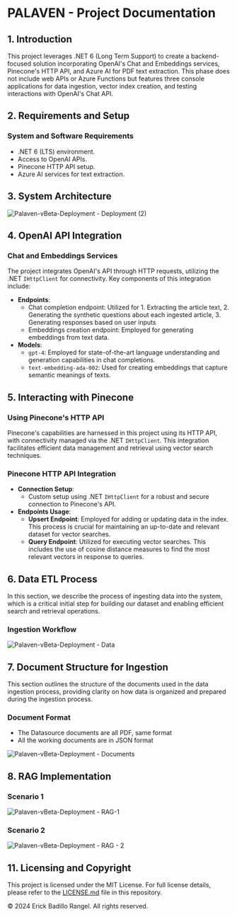 # PALAVEN - Project Documentation

## 1. Introduction
This project leverages .NET 6 (Long Term Support) to create a backend-focused solution incorporating OpenAI's Chat and Embeddings services, Pinecone's HTTP API, and Azure AI for PDF text extraction. This phase does not include web APIs or Azure Functions but features three console applications for data ingestion, vector index creation, and testing interactions with OpenAI's Chat API.

## 2. Requirements and Setup
### System and Software Requirements
- .NET 6 (LTS) environment.
- Access to OpenAI APIs.
- Pinecone HTTP API setup.
- Azure AI services for text extraction.

## 3. System Architecture
![Palaven-vBeta-Deployment - Deployment (2)](https://github.com/erickbr15/palaven-llm-sat/assets/72543531/c22fcdbf-1b1a-450f-b8e0-3018ac6e3d90)

## 4. OpenAI API Integration
### Chat and Embeddings Services
The project integrates OpenAI's API through HTTP requests, utilizing the .NET `IHttpClient` for connectivity. Key components of this integration include:
- **Endpoints**:
  - Chat completion endpoint: Utilized for 1. Extracting the article text, 2. Generating the synthetic questions about each ingested article, 3. Generating responses based on user inputs
  - Embeddings creation endpoint: Employed for generating embeddings from text data.
- **Models**:  
  - `gpt-4`: Employed for state-of-the-art language understanding and generation capabilities in chat completions.
  - `text-embedding-ada-002`: Used for creating embeddings that capture semantic meanings of texts.

## 5. Interacting with Pinecone
### Using Pinecone's HTTP API
Pinecone's capabilities are harnessed in this project using its HTTP API, with connectivity managed via the .NET `IHttpClient`. This integration facilitates efficient data management and retrieval using vector search techniques.

### Pinecone HTTP API Integration
- **Connection Setup**:
  - Custom setup using .NET `IHttpClient` for a robust and secure connection to Pinecone's API.
- **Endpoints Usage**:
  - **Upsert Endpoint**: Employed for adding or updating data in the index. This process is crucial for maintaining an up-to-date and relevant dataset for vector searches.
  - **Query Endpoint**: Utilized for executing vector searches. This includes the use of cosine distance measures to find the most relevant vectors in response to queries.

## 6. Data ETL Process
In this section, we describe the process of ingesting data into the system, which is a critical initial step for building our dataset and enabling efficient search and retrieval operations.

### Ingestion Workflow
![Palaven-vBeta-Deployment - Data](https://github.com/erickbr15/palaven-llm-sat/assets/72543531/41b14620-f513-4817-899a-213e798309f9)

## 7. Document Structure for Ingestion
This section outlines the structure of the documents used in the data ingestion process, providing clarity on how data is organized and prepared during the ingestion process.

### Document Format
- The Datasource documents are all PDF, same format
- All the working documents are in JSON format

![Palaven-vBeta-Deployment - Documents](https://github.com/erickbr15/palaven-llm-sat/assets/72543531/f8c10d0a-1153-46cc-b3db-03d6114416dc)


## 8. RAG Implementation
### Scenario 1
![Palaven-vBeta-Deployment - RAG-1](https://github.com/erickbr15/palaven-llm-sat/assets/72543531/8c864803-7708-4a4f-868d-65a84e6c29fd)

### Scenario 2
![Palaven-vBeta-Deployment - RAG - 2](https://github.com/erickbr15/palaven-llm-sat/assets/72543531/3976a083-f5b2-4363-8581-70443c0b831d)


## 11. Licensing and Copyright
This project is licensed under the MIT License. For full license details, please refer to the [LICENSE.md](./LICENSE.md) file in this repository.

© 2024 Erick Badillo Rangel. All rights reserved.
